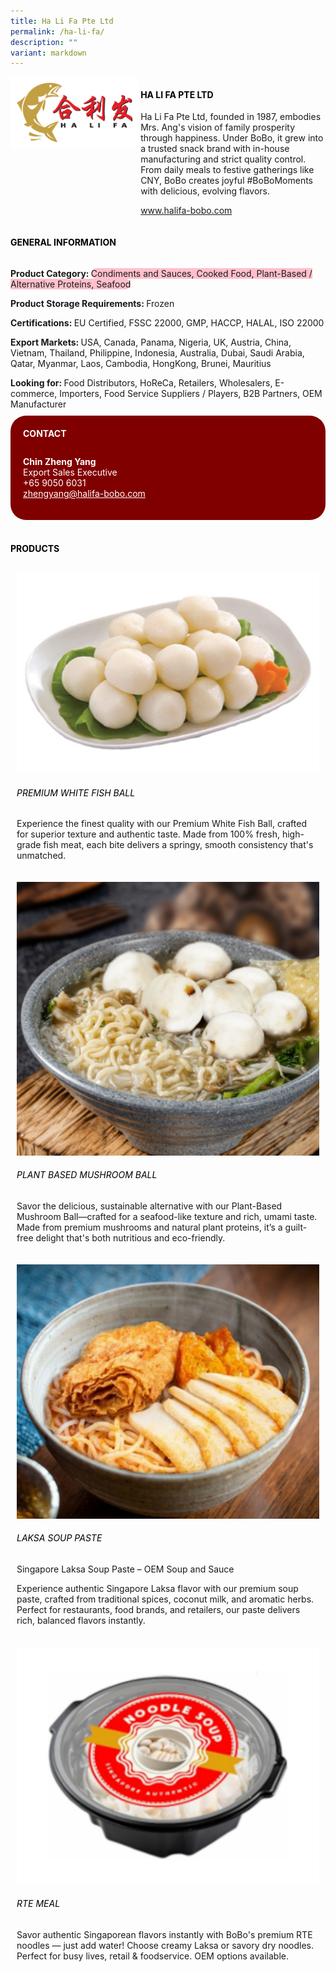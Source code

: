 ```yaml
---
title: Ha Li Fa Pte Ltd
permalink: /ha-li-fa/
description: ""
variant: markdown
---
```

<div class="flex-paragraph">
	<div style="display: flex; flex-wrap: wrap;" class="flex-container">
		<div style="flex: 1 1 40%; display: block;" class="card sgds">
			<img src="/images/Ha%20Li%20Fa/ha_li_fa_logo.png">
		</div>
		<div style="flex: 1 1 58%; display: block; margin-left: 3px" class="card-sgds">
			<h4 style="text-transform: uppercase; color: black;"><b>Ha Li Fa Pte Ltd</b></h4>
			<p>Ha Li Fa Pte Ltd, founded in 1987, embodies Mrs. Ang's vision of family prosperity through happiness. Under BoBo, it grew into a trusted snack brand with in-house manufacturing and strict quality control. From daily meals to festive gatherings like CNY, BoBo creates joyful #BoBoMoments with delicious, evolving flavors.</p>
			<p><a target="_blank" href="https://www.halifa-bobo.com">www.halifa-bobo.com</a></p>
		</div>
	</div>
</div>

<h4 style="text-transform: uppercase; color: black;">
	<b>General Information</b>
</h4>
<div style="display: flex; flex-wrap: wrap;" class="flex-container">
	<div style="flex: 1 1 65%; display: block; align-self: stretch" class="card sgds">
		<div class="flex-paragraph">
			<p>
				<b>Product Category: </b>
				<span style="background-color: pink; border-radius: 10px;">Condiments and Sauces, Cooked Food, Plant-Based / Alternative Proteins, Seafood</span>
			</p>
			<p>
				<b>Product Storage Requirements: </b>Frozen
			</p>
			<p>
				<b>Certifications: </b>EU Certified, FSSC 22000, GMP, HACCP, HALAL, ISO 22000
			</p>
			<p>
				<b>Export Markets: </b>USA, Canada, Panama, Nigeria, UK, Austria, China, Vietnam, Thailand, Philippine, Indonesia, Australia, Dubai, Saudi Arabia, Qatar, Myanmar, Laos, Cambodia, HongKong, Brunei, Mauritius
			</p>
			<p style="margin-bottom: 10px;">
				<b>Looking for: </b>Food Distributors, HoReCa, Retailers, Wholesalers, E-commerce, Importers, Food Service Suppliers / Players, B2B Partners, OEM Manufacturer
			</p>
		</div>
	</div>
	<div style="flex: 1 1 35%; padding: 10px; display: block; background-color: maroon; border-radius: 25px; align-self: center;" class="card sgds">
		<h4 style="color: white; margin-top: 10px; margin-left: 10px;">CONTACT</h4>
		<div class="flex-paragraph">
			<p style="padding: 10px; color: white;">
				<b>Chin Zheng Yang</b>
				<br>Export Sales Executive<br>+65 9050 6031<br>
				<a style="color: white;" href="mailto:zhengyang@halifa-bobo.com">zhengyang@halifa-bobo.com</a>
			</p>
		</div>
	</div>
</div>
<br>
<h4 style="text-transform: uppercase; color: black;">
	<b>Products</b>
</h4>
<div style="display: flex; flex-wrap: wrap;">
	<div style="flex: 1 1 47%; margin: 10px; display: block;" class="card sgds">
		<div style="display: block;" class="flex-image">
			<img src="/images/Ha%20Li%20Fa/ha_li_fa_product_01.jpg">
		</div>
		<div class="flex-paragraph">
			<h6 style="text-transform: uppercase; color: black;">Premium White Fish Ball</h6>
			<p>Experience the finest quality with our Premium White Fish Ball, crafted for superior texture and authentic taste. Made from 100% fresh, high-grade fish meat, each bite delivers a springy, smooth consistency that's unmatched.</p>
		</div>
	</div>
	<div style="flex: 1 1 47%; margin: 10px; display: block;" class="card sgds">
		<div style="display: block;" class="flex-image">
			<img src="/images/Ha%20Li%20Fa/ha_li_fa_product_02.jpg">
		</div>
		<div class="flex-paragraph">
			<h6 style="text-transform: uppercase; color: black;">Plant Based Mushroom Ball</h6>
			<p>Savor the delicious, sustainable alternative with our Plant-Based Mushroom Ball—crafted for a seafood-like texture and rich, umami taste. Made from premium mushrooms and natural plant proteins, it’s a guilt-free delight that's both nutritious and eco-friendly.</p>
		</div>
	</div>
	<div style="flex: 1 1 47%; margin: 10px; display: block;" class="card sgds">
		<div style="display: block;" class="flex-image">
			<img src="/images/Ha%20Li%20Fa/ha_li_fa_product_03.jpg">
		</div>
		<div class="flex-paragraph">
			<h6 style="text-transform: uppercase; color: black;">Laksa Soup Paste</h6>
			<p>Singapore Laksa Soup Paste – OEM Soup and Sauce</p>
			<p>Experience authentic Singapore Laksa flavor with our premium soup paste, crafted from traditional spices, coconut milk, and aromatic herbs. Perfect for restaurants, food brands, and retailers, our paste delivers rich, balanced flavors instantly.</p>
		</div>
	</div>
	<div style="flex: 1 1 47%; margin: 10px; display: block;" class="card sgds">
		<div style="display: block;" class="flex-image">
			<img src="/images/Ha%20Li%20Fa/ha_li_fa_product_04.jpg">
		</div>
		<div class="flex-paragraph">
			<h6 style="text-transform: uppercase; color: black;">RTE Meal</h6>
			<p>Savor authentic Singaporean flavors instantly with BoBo's premium RTE noodles — just add water! Choose creamy Laksa or savory dry noodles. Perfect for busy lives, retail &amp; foodservice. OEM options available.</p>
		</div>
	</div>
</div>